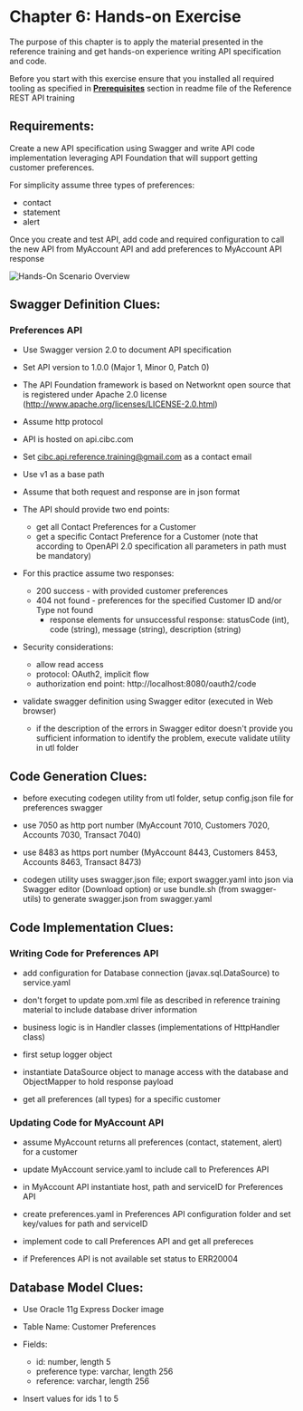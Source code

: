 # Chapter 6: Hands-on Exercise

The purpose of this chapter is to apply the material presented in the reference training and get hands-on experience writing API specification and code. 

Before you start with this exercise ensure that you installed all required tooling as specified in **[Prerequisites](../README.md)** section in readme file of the Reference REST API training

## Requirements:

Create a new API specification using Swagger and write API code implementation leveraging API Foundation that will support getting customer preferences.

For simplicity assume three types of preferences:
- contact
- statement
- alert 

Once you create and test API, add code and required configuration to call the new API from MyAccount API and add preferences to MyAccount API response

![Hands-On Scenario Overview](images/ScenarioHandsOn.png "Hands-On Scenario Overview")

## Swagger Definition Clues:

### Preferences API

- Use Swagger version 2.0 to document API specification

- Set API version to 1.0.0 (Major 1, Minor 0, Patch 0)
- The API Foundation framework is based on Networknt open source that is registered under Apache 2.0 license 
(http://www.apache.org/licenses/LICENSE-2.0.html) 
- Assume http protocol
- API is hosted on api.cibc.com
- Set cibc.api.reference.training@gmail.com as a contact email
- Use v1 as a base path 
- Assume that both request and response are in json format
- The API should provide two end points:
    - get all Contact Preferences for a Customer
    - get a specific Contact Preference for a Customer (note that according to OpenAPI 2.0 specification all parameters in path must be mandatory)
- For this practice assume two responses:
    - 200 success - with provided customer preferences
    - 404 not found - preferences for the specified Customer ID and/or Type not found
        - response elements for unsuccessful response: statusCode (int), code (string), message (string), description (string)
- Security considerations:
    - allow read access
    - protocol: OAuth2, implicit flow
    - authorization end point: http://localhost:8080/oauth2/code
- validate swagger definition using Swagger editor (executed in Web browser)
    - if the description of the errors in Swagger editor doesn't provide you sufficient information to identify the problem, execute validate utility in utl folder


## Code Generation Clues:

- before executing codegen utility from utl folder, setup config.json file for preferences swagger

- use 7050 as http port number (MyAccount 7010, Customers 7020, Accounts 7030, Transact 7040)
- use 8483 as https port number (MyAccount 8443, Customers 8453, Accounts 8463, Transact 8473)
- codegen utility uses swagger.json file; export swagger.yaml into json via Swagger editor (Download option) or use bundle.sh (from swagger-utils) to generate swagger.json from swagger.yaml

## Code Implementation Clues:

### Writing Code for Preferences API

- add configuration for Database connection (javax.sql.DataSource) to service.yaml 

- don't forget to update pom.xml file as described in reference training material to include database driver information
- business logic is in Handler classes (implementations of HttpHandler class)
- first setup logger object
- instantiate DataSource object to manage access with the database and ObjectMapper to hold response payload
- get all preferences (all types) for a specific customer

### Updating Code for MyAccount API

- assume MyAccount returns all preferences (contact, statement, alert) for a customer 

- update MyAccount service.yaml to include call to Preferences API
- in MyAccount API instantiate host, path and serviceID for Preferences API
- create preferences.yaml in Preferences API configuration folder and set key/values for path and serviceID
- implement code to call Preferences API and get all prefereces
- if Preferences API is not available set status to ERR20004

## Database Model Clues:

- Use Oracle 11g Express Docker image

- Table Name: Customer Preferences
- Fields: 
    - id: number, length 5
    - preference type: varchar, length 256
    - reference: varchar, length 256
- Insert values for ids 1 to 5 
